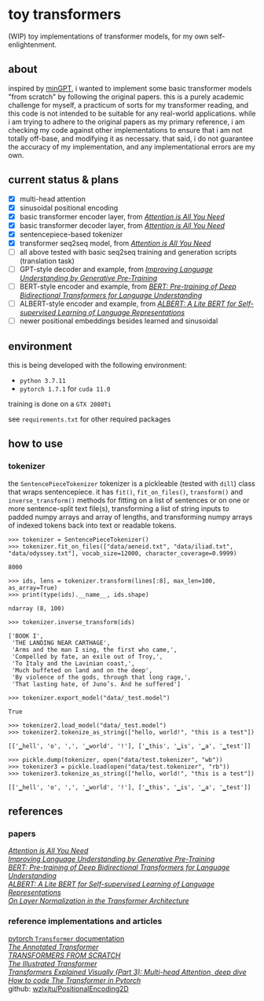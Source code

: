 # toy transformers

(WIP) toy implementations of transformer models, for my own self-enlightenment.

## about

inspired by [minGPT](https://github.com/karpathy/minGPT), i wanted to implement some basic transformer models "from scratch" by following the original papers. this is a purely academic challenge for myself, a practicum of sorts for my transformer reading, and this code is not intended to be suitable for any real-world applications. while i am trying to adhere to the original papers as my primary reference, i am checking my code against other implementations to ensure that i am not totally off-base, and modifying it as necessary. that said, i do not guarantee the accuracy of my implementation, and any implementational errors are my own.

## current status & plans

- [x] multi-head attention
- [x] sinusoidal positional encoding
- [x] basic transformer encoder layer, from [*Attention is All You Need*](https://arxiv.org/abs/1706.03762)
- [x] basic transformer decoder layer, from [*Attention is All You Need*](https://arxiv.org/abs/1706.03762)
- [x] sentencepiece-based tokenizer
- [x] transformer seq2seq model, from [*Attention is All You Need*](https://arxiv.org/abs/1706.03762)
- [ ] all above tested with basic seq2seq training and generation scripts (translation task)
- [ ] GPT-style decoder and example, from [*Improving Language Understanding
by Generative Pre-Training*](https://s3-us-west-2.amazonaws.com/openai-assets/research-covers/language-unsupervised/language_understanding_paper.pdf)
- [ ] BERT-style encoder and example, from [*BERT: Pre-training of Deep Bidirectional Transformers for Language Understanding*](https://arxiv.org/abs/1810.04805)
- [ ] ALBERT-style encoder and example, from [*ALBERT: A Lite BERT for Self-supervised Learning of Language Representations*](https://arxiv.org/abs/1909.11942)
- [ ] newer positional embeddings besides learned and sinusoidal

## environment

this is being developed with the following environment:

- `python 3.7.11`
- `pytorch 1.7.1` for `cuda 11.0`

training is done on a `GTX 2080Ti`

see `requirements.txt` for other required packages

## how to use

### tokenizer

the `SentencePieceTokenizer` tokenizer is a pickleable (tested with `dill`) class that wraps sentencepiece. it has `fit()`, `fit_on_files()`, `transform()` and `inverse_transform()` methods for fitting on a list of sentences or on one or more sentence-split text file(s), transforming a list of string inputs to padded numpy arrays and array of lengths, and transforming numpy arrays of indexed tokens back into text or readable tokens.

```
>>> tokenizer = SentencePieceTokenizer()
>>> tokenizer.fit_on_files(["data/aeneid.txt", "data/iliad.txt", "data/odyssey.txt"], vocab_size=12000, character_coverage=0.9999)

8000

>>> ids, lens = tokenizer.transform(lines[:8], max_len=100, as_array=True)
>>> print(type(ids).__name__, ids.shape)

ndarray (8, 100)

>>> tokenizer.inverse_transform(ids)

['BOOK I',
 'THE LANDING NEAR CARTHAGE',
 'Arms and the man I sing, the first who came,',
 'Compelled by fate, an exile out of Troy,',
 'To Italy and the Lavinian coast,',
 'Much buffeted on land and on the deep',
 'By violence of the gods, through that long rage,',
 'That lasting hate, of Juno’s. And he suffered']
 
>>> tokenizer.export_model("data/_test.model")

True

>>> tokenizer2.load_model("data/_test.model")
>>> tokenizer2.tokenize_as_string(["hello, world!", "this is a test"])

[['▁hell', 'o', ',', '▁world', '!'], ['▁this', '▁is', '▁a', '▁test']]

>>> pickle.dump(tokenizer, open("data/test.tokenizer", "wb"))
>>> tokenizer3 = pickle.load(open("data/test.tokenizer", "rb"))
>>> tokenizer3.tokenize_as_string(["hello, world!", "this is a test"])

[['▁hell', 'o', ',', '▁world', '!'], ['▁this', '▁is', '▁a', '▁test']]

```

## references

### papers

[*Attention is All You Need*](https://arxiv.org/abs/1706.03762)  
[*Improving Language Understanding
by Generative Pre-Training*](https://s3-us-west-2.amazonaws.com/openai-assets/research-covers/language-unsupervised/language_understanding_paper.pdf)  
[*BERT: Pre-training of Deep Bidirectional Transformers for Language Understanding*](https://arxiv.org/abs/1810.04805)  
[*ALBERT: A Lite BERT for Self-supervised Learning of Language Representations*](https://arxiv.org/abs/1909.11942)  
[*On Layer Normalization in the Transformer Architecture*](https://arxiv.org/abs/2002.04745)  

### reference implementations and articles

[pytorch `Transformer` documentation](https://pytorch.org/docs/stable/_modules/torch/nn/modules/transformer.html#Transformer)  
[*The Annotated Transformer*](http://nlp.seas.harvard.edu/2018/04/03/attention.html#attention)  
[*TRANSFORMERS FROM SCRATCH*](http://peterbloem.nl/blog/transformers)  
[*The Illustrated Transformer*](https://jalammar.github.io/illustrated-transformer/)  
[*Transformers Explained Visually (Part 3): Multi-head Attention, deep dive*](https://towardsdatascience.com/transformers-explained-visually-part-3-multi-head-attention-deep-dive-1c1ff1024853)  
[*How to code The Transformer in Pytorch*](https://towardsdatascience.com/how-to-code-the-transformer-in-pytorch-24db27c8f9ec#3fa3)  
github: [wzlxjtu/PositionalEncoding2D](https://github.com/wzlxjtu/PositionalEncoding2D)  
